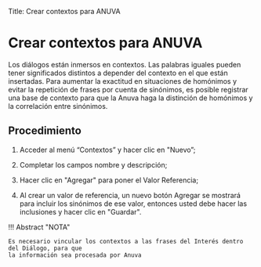 Title: Crear contextos para ANUVA
# Crear contextos para ANUVA

Los diálogos están inmersos en contextos. Las palabras iguales pueden tener significados distintos a depender del contexto en el que están insertadas. Para aumentar la exactitud en situaciones de homónimos y evitar la repetición de frases por cuenta de sinónimos, es posible registrar una base de contexto para que la Anuva haga la distinción de homónimos y la correlación entre sinónimos.

Procedimiento
-----------

1. Acceder al menú “Contextos” y hacer clic en "Nuevo”;

2. Completar los campos nombre y descripción;

3. Hacer clic en "Agregar" para poner el Valor Referencia;

4. Al crear un valor de referencia, un nuevo botón Agregar se mostrará para incluir los sinónimos de ese valor, entonces usted debe hacer las inclusiones y hacer clic en "Guardar".

!!! Abstract "NOTA"

    Es necesario vincular los contextos a las frases del Interés dentro del Diálogo, para que 
    la información sea procesada por Anuva
    
    
<!-- !!! tip "About"

    <b>Product/Version:</b> CITSmart | 8.00 &nbsp;&nbsp;
    <b>Updated:</b>04/07/2019 - Anna Martins
   
